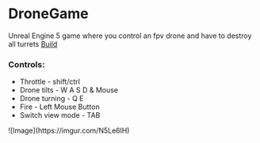 # DroneGame
Unreal Engine 5 game where you control an fpv drone and have to destroy all turrets
<a href="https://drive.google.com/file/d/1fzHQk_c-v2oSa64tc9VGHIAVOqcNxFJ2/view?usp=sharing">Build</a>
<h3>Controls:</h3>
<ul>
  <li>Throttle - shift/ctrl</li>
  <li>Drone tilts - W A S D & Mouse</li>
  <li>Drone turning - Q E</li>
  <li>Fire - Left Mouse Button</li>
  <li>Switch view mode - TAB</li>
</ul>
![Image](https://imgur.com/N5Le6lH)

